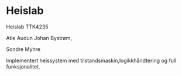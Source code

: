 # Heislab
Heislab TTK4235

Atle Audun Johan Bystrøm, 

Sondre Myhre


Implementert heissystem med tilstandsmaskin,logikkhåndtering og full funksjonalitet.
